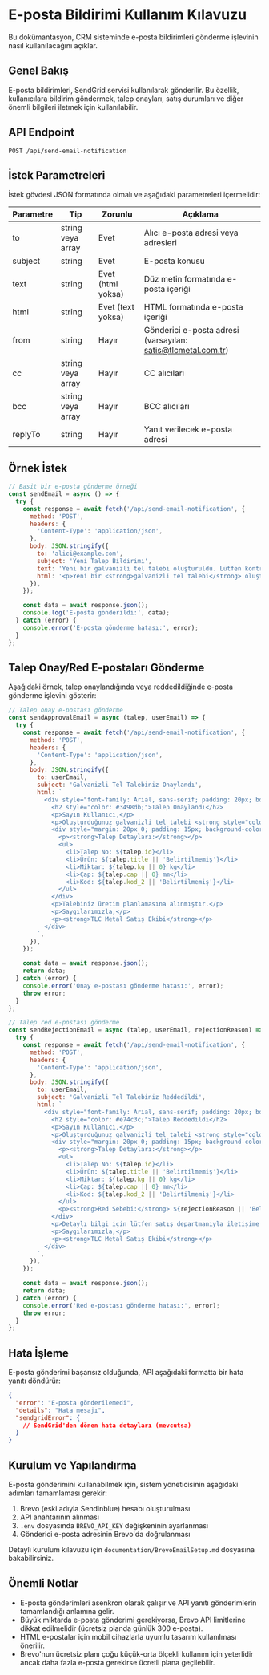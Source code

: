 # E-posta Bildirimi Kullanım Kılavuzu

Bu dokümantasyon, CRM sisteminde e-posta bildirimleri gönderme işlevinin nasıl kullanılacağını açıklar.

## Genel Bakış

E-posta bildirimleri, SendGrid servisi kullanılarak gönderilir. Bu özellik, kullanıcılara bildirim göndermek, talep onayları, satış durumları ve diğer önemli bilgileri iletmek için kullanılabilir.

## API Endpoint

```
POST /api/send-email-notification
```

## İstek Parametreleri

İstek gövdesi JSON formatında olmalı ve aşağıdaki parametreleri içermelidir:

| Parametre | Tip | Zorunlu | Açıklama |
|-----------|-----|---------|----------|
| to | string veya array | Evet | Alıcı e-posta adresi veya adresleri |
| subject | string | Evet | E-posta konusu |
| text | string | Evet (html yoksa) | Düz metin formatında e-posta içeriği |
| html | string | Evet (text yoksa) | HTML formatında e-posta içeriği |
| from | string | Hayır | Gönderici e-posta adresi (varsayılan: satis@tlcmetal.com.tr) |
| cc | string veya array | Hayır | CC alıcıları |
| bcc | string veya array | Hayır | BCC alıcıları |
| replyTo | string | Hayır | Yanıt verilecek e-posta adresi |

## Örnek İstek

```javascript
// Basit bir e-posta gönderme örneği
const sendEmail = async () => {
  try {
    const response = await fetch('/api/send-email-notification', {
      method: 'POST',
      headers: {
        'Content-Type': 'application/json',
      },
      body: JSON.stringify({
        to: 'alici@example.com',
        subject: 'Yeni Talep Bildirimi',
        text: 'Yeni bir galvanizli tel talebi oluşturuldu. Lütfen kontrol ediniz.',
        html: '<p>Yeni bir <strong>galvanizli tel talebi</strong> oluşturuldu. Lütfen kontrol ediniz.</p>',
      }),
    });

    const data = await response.json();
    console.log('E-posta gönderildi:', data);
  } catch (error) {
    console.error('E-posta gönderme hatası:', error);
  }
};
```

## Talep Onay/Red E-postaları Gönderme

Aşağıdaki örnek, talep onaylandığında veya reddedildiğinde e-posta gönderme işlevini gösterir:

```javascript
// Talep onay e-postası gönderme
const sendApprovalEmail = async (talep, userEmail) => {
  try {
    const response = await fetch('/api/send-email-notification', {
      method: 'POST',
      headers: {
        'Content-Type': 'application/json',
      },
      body: JSON.stringify({
        to: userEmail,
        subject: 'Galvanizli Tel Talebiniz Onaylandı',
        html: `
          <div style="font-family: Arial, sans-serif; padding: 20px; border: 1px solid #ddd; border-radius: 5px;">
            <h2 style="color: #3498db;">Talep Onaylandı</h2>
            <p>Sayın Kullanıcı,</p>
            <p>Oluşturduğunuz galvanizli tel talebi <strong style="color: green;">onaylanmıştır</strong>.</p>
            <div style="margin: 20px 0; padding: 15px; background-color: #f8f9fa; border-radius: 5px;">
              <p><strong>Talep Detayları:</strong></p>
              <ul>
                <li>Talep No: ${talep.id}</li>
                <li>Ürün: ${talep.title || 'Belirtilmemiş'}</li>
                <li>Miktar: ${talep.kg || 0} kg</li>
                <li>Çap: ${talep.cap || 0} mm</li>
                <li>Kod: ${talep.kod_2 || 'Belirtilmemiş'}</li>
              </ul>
            </div>
            <p>Talebiniz üretim planlamasına alınmıştır.</p>
            <p>Saygılarımızla,</p>
            <p><strong>TLC Metal Satış Ekibi</strong></p>
          </div>
        `,
      }),
    });

    const data = await response.json();
    return data;
  } catch (error) {
    console.error('Onay e-postası gönderme hatası:', error);
    throw error;
  }
};

// Talep red e-postası gönderme
const sendRejectionEmail = async (talep, userEmail, rejectionReason) => {
  try {
    const response = await fetch('/api/send-email-notification', {
      method: 'POST',
      headers: {
        'Content-Type': 'application/json',
      },
      body: JSON.stringify({
        to: userEmail,
        subject: 'Galvanizli Tel Talebiniz Reddedildi',
        html: `
          <div style="font-family: Arial, sans-serif; padding: 20px; border: 1px solid #ddd; border-radius: 5px;">
            <h2 style="color: #e74c3c;">Talep Reddedildi</h2>
            <p>Sayın Kullanıcı,</p>
            <p>Oluşturduğunuz galvanizli tel talebi <strong style="color: red;">reddedilmiştir</strong>.</p>
            <div style="margin: 20px 0; padding: 15px; background-color: #f8f9fa; border-radius: 5px;">
              <p><strong>Talep Detayları:</strong></p>
              <ul>
                <li>Talep No: ${talep.id}</li>
                <li>Ürün: ${talep.title || 'Belirtilmemiş'}</li>
                <li>Miktar: ${talep.kg || 0} kg</li>
                <li>Çap: ${talep.cap || 0} mm</li>
                <li>Kod: ${talep.kod_2 || 'Belirtilmemiş'}</li>
              </ul>
              <p><strong>Red Sebebi:</strong> ${rejectionReason || 'Belirtilmemiş'}</p>
            </div>
            <p>Detaylı bilgi için lütfen satış departmanıyla iletişime geçiniz.</p>
            <p>Saygılarımızla,</p>
            <p><strong>TLC Metal Satış Ekibi</strong></p>
          </div>
        `,
      }),
    });

    const data = await response.json();
    return data;
  } catch (error) {
    console.error('Red e-postası gönderme hatası:', error);
    throw error;
  }
};
```

## Hata İşleme

E-posta gönderimi başarısız olduğunda, API aşağıdaki formatta bir hata yanıtı döndürür:

```json
{
  "error": "E-posta gönderilemedi",
  "details": "Hata mesajı",
  "sendgridError": {
    // SendGrid'den dönen hata detayları (mevcutsa)
  }
}
```

## Kurulum ve Yapılandırma

E-posta gönderimini kullanabilmek için, sistem yöneticisinin aşağıdaki adımları tamamlaması gerekir:

1. Brevo (eski adıyla Sendinblue) hesabı oluşturulması
2. API anahtarının alınması
3. `.env` dosyasında `BREVO_API_KEY` değişkeninin ayarlanması
4. Gönderici e-posta adresinin Brevo'da doğrulanması

Detaylı kurulum kılavuzu için `documentation/BrevoEmailSetup.md` dosyasına bakabilirsiniz.

## Önemli Notlar

- E-posta gönderimleri asenkron olarak çalışır ve API yanıtı gönderimlerin tamamlandığı anlamına gelir.
- Büyük miktarda e-posta gönderimi gerekiyorsa, Brevo API limitlerine dikkat edilmelidir (ücretsiz planda günlük 300 e-posta).
- HTML e-postalar için mobil cihazlarla uyumlu tasarım kullanılması önerilir.
- Brevo'nun ücretsiz planı çoğu küçük-orta ölçekli kullanım için yeterlidir ancak daha fazla e-posta gerekirse ücretli plana geçilebilir.